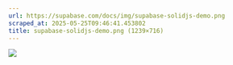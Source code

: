```yaml
---
url: https://supabase.com/docs/img/supabase-solidjs-demo.png
scraped_at: 2025-05-25T09:46:41.453802
title: supabase-solidjs-demo.png (1239×716)
---
```


![](https://supabase.com/docs/img/supabase-solidjs-demo.png)

